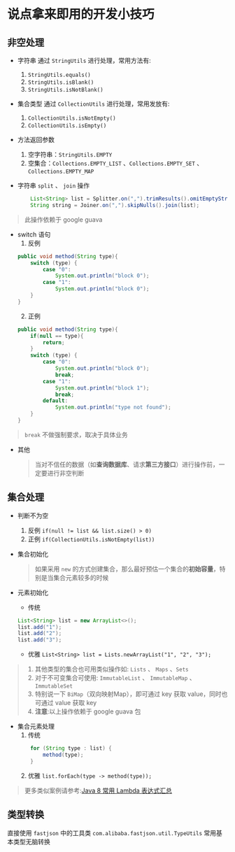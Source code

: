 # 说点拿来即用的开发小技巧
## 非空处理
- 字符串
通过 `StringUtils` 进行处理，常用方法有:
    1. `StringUtils.equals()`
    2. `StringUtils.isBlank()`
    3. `StringUtils.isNotBlank()`
    
- 集合类型
通过 `CollectionUtils` 进行处理，常用发放有:
    1. `CollectionUtils.isNotEmpty()`
    2. `CollectionUtils.isEmpty()`
    
- 方法返回参数
    1. 空字符串：`StringUtils.EMPTY`
    2. 空集合：`Collections.EMPTY_LIST` 、`Collections.EMPTY_SET` 、 `Collections.EMPTY_MAP`

- 字符串 `split` 、 `join` 操作
    ```java
        List<String> list = Splitter.on(",").trimResults().omitEmptyStrings().splitToList("1,2,3");
        String string = Joiner.on(",").skipNulls().join(list);
    ```
> 此操作依赖于 google guava

- switch 语句
    1. 反例
    ```java
    public void method(String type){
        switch (type) {
            case "0":
                System.out.println("block 0");
            case "1":
                System.out.println("block 0");
        }
    }
    ```
    2. 正例
    ```java
    public void method(String type){
        if(null == type){
            return;
        }
        switch (type) {
            case "0":
                System.out.println("block 0");
                break;
            case "1":
                System.out.println("block 1");
                break;
            default:
                System.out.println("type not found");
        }
    }
    ```
> `break` 不做强制要求，取决于具体业务
    
- 其他
    > 当对不信任的数据（如**查询数据库**、请求**第三方接口**）进行操作前，一定要进行非空判断

## 集合处理
- 判断不为空
    1. 反例
    `if(null != list && list.size() > 0)`
    2. 正例
    `if(CollectionUtils.isNotEmpty(list))`

- 集合初始化
    > 如果采用 `new` 的方式创建集合，那么最好预估一个集合的**初始容量**，特别是当集合元素较多的时候
    
- 元素初始化
    - 传统
    ```java
    List<String> list = new ArrayList<>();
    list.add("1");
    list.add("2");
    list.add("3");
    ```
    - 优雅
    `List<String> list = Lists.newArrayList("1", "2", "3");`
> 1. 其他类型的集合也可用类似操作如: `Lists` 、 `Maps` 、`Sets`
> 2. 对于不可变集合可使用: `ImmutableList` 、 `ImmutableMap` 、 `ImmutableSet`
> 3. 特别说一下 `BiMap`（双向映射Map），即可通过 key 获取 value，同时也可通过 value 获取 key
> 4. **注意**:以上操作依赖于 google guava 包


- 集合元素处理
    1. 传统
    ```java
        for (String type : list) {
            method(type);
        }
    ```
    2. 优雅
    `list.forEach(type -> method(type));`
> 更多类似案例请参考:[Java 8 常用 Lambda 表达式汇总](https://github.com/Yu-Hai/StudyNotes/blob/master/Java/Java%208%20%E5%B8%B8%E7%94%A8%20Lambda%20%E8%A1%A8%E8%BE%BE%E5%BC%8F%E6%B1%87%E6%80%BB.md)

## 类型转换
直接使用 `fastjson` 中的工具类 `com.alibaba.fastjson.util.TypeUtils`
常用基本类型无脑转换


